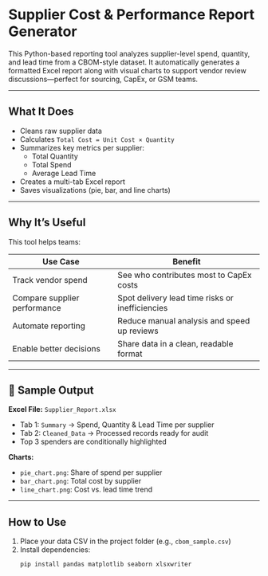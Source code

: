 # Supplier Cost & Performance Report Generator

This Python-based reporting tool analyzes supplier-level spend, quantity, and lead time from a CBOM-style dataset. It automatically generates a formatted Excel report along with visual charts to support vendor review discussions—perfect for sourcing, CapEx, or GSM teams.

---

##  What It Does

- Cleans raw supplier data
- Calculates `Total Cost = Unit Cost × Quantity`
- Summarizes key metrics per supplier:
  - Total Quantity
  - Total Spend
  - Average Lead Time
- Creates a multi-tab Excel report
- Saves visualizations (pie, bar, and line charts)

---

##  Why It’s Useful

This tool helps teams:

| Use Case | Benefit |
|----------|---------|
| Track vendor spend | See who contributes most to CapEx costs |
| Compare supplier performance | Spot delivery lead time risks or inefficiencies |
| Automate reporting | Reduce manual analysis and speed up reviews |
| Enable better decisions | Share data in a clean, readable format |

---

## 🧾 Sample Output

**Excel File:** `Supplier_Report.xlsx`
- Tab 1: `Summary` → Spend, Quantity & Lead Time per supplier  
- Tab 2: `Cleaned_Data` → Processed records ready for audit  
- Top 3 spenders are conditionally highlighted

**Charts:**
- `pie_chart.png`: Share of spend per supplier
- `bar_chart.png`: Total cost by supplier
- `line_chart.png`: Cost vs. lead time trend

---

##  How to Use

1. Place your data CSV in the project folder (e.g., `cbom_sample.csv`)
2. Install dependencies:
   ```bash
   pip install pandas matplotlib seaborn xlsxwriter